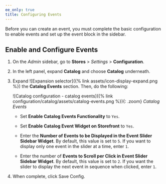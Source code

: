 ```yaml
---
ee_only: true
title: Configuring Events
---
```


Before you can create an event, you must complete the basic configuration to enable events and set up the event block in the sidebar.

## Enable and Configure Events

1. On the _Admin_ sidebar, go to **Stores** > _Settings_ > **Configuration**.

1. In the left panel, expand **Catalog** and choose **Catalog** underneath.

1. Expand ![Expansion selector]({% link assets/icon-display-expand.png %}) the **Catalog Events** section. Then, do the following:

    ![Catalog configuration - catalog events]({% link configuration/catalog/assets/catalog-events.png %}){: .zoom}
    _Catalog Events_

    - Set **Enable Catalog Events Functionality** to `Yes`.

    - Set **Enable Catalog Event Widget on Storefront** to `Yes`.

    - Enter the **Number of Events to be Displayed in the Event Slider Sidebar Widget**. By default, this value is set to `5`. If you want to display only one event in the slider at a time, enter `1`.

    - Enter the number of **Events to Scroll per Click in Event Slider Sidebar Widget**. By default, this value is set to `2`. If you want the slider to display the next event in sequence when clicked, enter `1`.

1. When complete, click <span class="btn">Save Config</span>.
